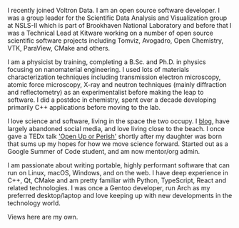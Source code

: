 I recently joined Voltron Data. I am an open source software developer. I was a group leader for the Scientific Data Analysis and Visualization group at NSLS-II which is part of Brookhaven National Laboratory and before that I was a Technical Lead at Kitware working on a number of open source scientific software projects including Tomviz, Avogadro, Open Chemistry, VTK, ParaView, CMake and others.

I am a physicist by training, completing a B.Sc. and Ph.D. in physics focusing on nanomaterial engineering. I used lots of materials characterization techniques including transmission electron microscopy, atomic force microscopy, X-ray and neutron techniques (mainly diffraction and reflectometry) as an experimentalist before making the leap to software. I did a postdoc in chemistry, spent over a decade developing primarily C++ applications before moving to the lab.

I love science and software, living in the space the two occupy. I [blog][blog], have largely abandoned social media, and love living close to the beach. I once gave a TEDx talk ['Open Up or Perish'][tedx] shortly after my daughter was born that sums up my hopes for how we move science forward. Started out as a Google Summer of Code student, and am now mentor/org admin.

I am passionate about writing portable, highly performant software that can run on Linux, macOS, Windows, and on the web. I have deep experience in C++, Qt, CMake and am pretty familiar with Python, TypeScript, React and related technologies. I was once a Gentoo developer, run Arch as my preferred desktop/laptop and love keeping up with new developments in the technology world.

Views here are my own.

[blog]: https://cryos.net/
[tedx]: https://youtu.be/a_xF75MiPTQ
